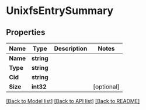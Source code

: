 # UnixfsEntrySummary

## Properties
Name | Type | Description | Notes
------------ | ------------- | ------------- | -------------
**Name** | **string** |  | 
**Type** | **string** |  | 
**Cid** | **string** |  | 
**Size** | **int32** |  | [optional] 

[[Back to Model list]](../README.md#documentation-for-models) [[Back to API list]](../README.md#documentation-for-api-endpoints) [[Back to README]](../README.md)


